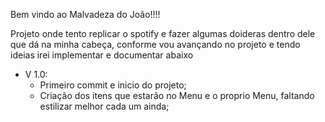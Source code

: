 Bem vindo ao Malvadeza do João!!!!

Projeto onde tento replicar o spotify e fazer algumas doideras dentro dele que dá na minha cabeça, conforme vou avançando no projeto e tendo ideias irei implementar e documentar abaixo


- V 1.0:
  - Primeiro commit e inicio do projeto;
  - Criação dos itens que estarão no Menu e o proprio Menu, faltando estilizar melhor cada um ainda;
